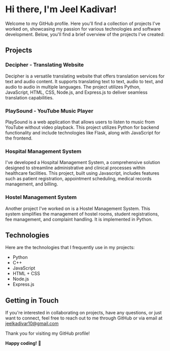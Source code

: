 # Hi there, I'm Jeel Kadivar!

Welcome to my GitHub profile. Here you'll find a collection of projects I've worked on, showcasing my passion for various technologies and software development. Below, you'll find a brief overview of the projects I've created:

## Projects

### Decipher - Translating Website

Decipher is a versatile translating website that offers translation services for text and audio content. It supports translating text to text, audio to text, and audio to audio in multiple languages. The project utilizes Python, JavaScript, HTML, CSS, Node.js, and Express.js to deliver seamless translation capabilities.

### PlaySound - YouTube Music Player

PlaySound is a web application that allows users to listen to music from YouTube without video playback. This project utilizes Python for backend functionality and include technologies like Flask, along with JavaScript for the frontend.

### Hospital Management System

I've developed a Hospital Management System, a comprehensive solution designed to streamline administrative and clinical processes within healthcare facilities. This project, built using Javascript, includes features such as patient registration, appointment scheduling, medical records management, and billing.

### Hostel Management System

Another project I've worked on is a Hostel Management System. This system simplifies the management of hostel rooms, student registrations, fee management, and complaint handling. It is implemented in Python.


## Technologies

Here are the technologies that I frequently use in my projects:

- Python
- C++
- JavaScript
- HTML + CSS
- Node.js
- Express.js

## Getting in Touch

If you're interested in collaborating on projects, have any questions, or just want to connect, feel free to reach out to me through GitHub or via email at jeelkadivar10@gmail.com

Thank you for visiting my GitHub profile!

**Happy coding!** 🚀
